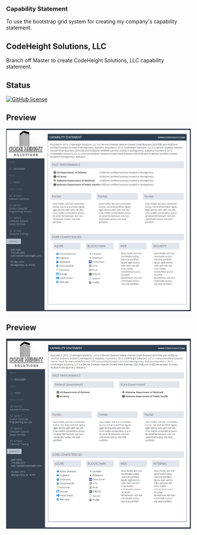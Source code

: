 ### Capability Statement

To use the bootstrap grid system for creating my company's capability statement.

## CodeHeight Solutions, LLC

Branch off Master to create CodeHeight Solutions, LLC capability statement.

## Status

[![GitHub license](https://img.shields.io/badge/license-MIT-blue.svg)](https://raw.githubusercontent.com/codeheight/capabilitystatement/master/LICENSE)

## Preview

[![Preview](https://github.com/CodeHeight/CapabilityStatement/blob/CodeHeight/assets/images/screenshotbranch2.png)](https://github.com/CodeHeight/CapabilityStatement/blob/CodeHeight/assets/images/screenshotbranch2.png/)

## Preview

[![Preview](https://github.com/CodeHeight/CapabilityStatement/blob/CodeHeight/assets/images/screenshotbranch.png)](https://github.com/CodeHeight/CapabilityStatement/blob/CodeHeight/assets/images/screenshotbranch.png/)
